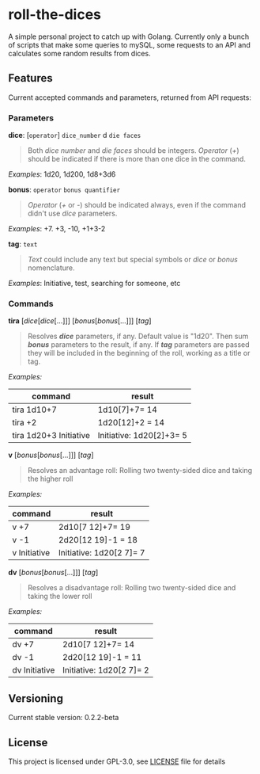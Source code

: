 # roll-the-dices

A simple personal project to catch up with Golang.
Currently only a bunch of scripts that make some queries to mySQL, some requests to an API and calculates some random results from dices.

## Features
Current accepted commands and parameters, returned from API requests:

### Parameters
**dice**: [`operator`] `dice_number` d `die faces`
>Both _dice number_ and _die faces_ should be integers.  _Operator_ (*+*) should be indicated if there is more than one dice in the command.
>
_Examples_: 1d20, 1d200, 1d8+3d6

**bonus**: `operator` `bonus quantifier`
>_Operator_ (*+* or *-*) should be indicated always, even if the command didn't use _dice_ parameters.
>
_Examples_: +7. +3, -10, +1+3-2

**tag**: `text`
>_Text_ could include any text but special symbols or _dice_ or _bonus_ nomenclature.
>
_Examples_: Initiative, test, searching for someone, etc

### Commands
**tira** [_dice_[_dice_[...]]] [_bonus_[_bonus_[...]]] [_tag_]
> Resolves _**dice**_ parameters, if any. Default value is "1d20". Then sum _**bonus**_ parameters to the result, if any. If _**tag**_ parameters are passed they will be included in the beginning of the roll, working as a title or tag.
> 
_Examples:_

| command | result |
| --- | --- |
| tira 1d10+7 | 1d10[7]+7= 14 |
| tira +2 | 1d20[12]+2 = 14 |
| tira 1d20+3 Initiative | Initiative: 1d20[2]+3= 5 |

**v** [_bonus_[_bonus_[...]]] [_tag_]
> Resolves an advantage roll: Rolling two twenty-sided dice and taking the higher roll
> 
_Examples:_

| command | result |
| --- | --- |
| v +7 | 2d10[7 12]+7= 19 |
| v -1 | 2d20[12 19]-1 = 18 |
| v Initiative | Initiative: 1d20[2 7]= 7 |

**dv** [_bonus_[_bonus_[...]]] [_tag_]
> Resolves a disadvantage roll: Rolling two twenty-sided dice and taking the lower roll
> 
_Examples:_

| command | result |
| --- | --- |
| dv +7 | 2d10[7 12]+7= 14 |
| dv -1 | 2d20[12 19]-1 = 11 |
| dv Initiative | Initiative: 1d20[2 7]= 2 |

## Versioning
Current stable version: 0.2.2-beta

## License
This project is licensed under GPL-3.0, see [LICENSE](./LICENSE) file for details
